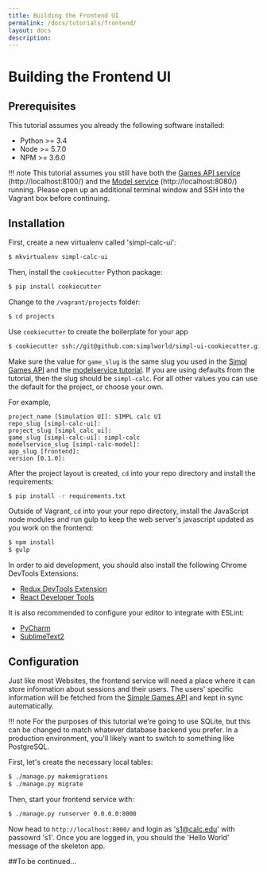 ```yaml
---
title: Building the Frontend UI
permalink: /docs/tutorials/frontend/
layout: docs
description:
---
```

# Building the Frontend UI

## Prerequisites

This tutorial assumes you already the following software installed:

* Python >= 3.4
* Node >= 5.7.0
* NPM >= 3.6.0

!!! note
    This tutorial assumes you still have both the [Games API service](./games-api.md) (http://localhost:8100/) and the [Model service](./games-api.md) (http://localhost:8080/) running.  Please open up an additional terminal window and SSH into the Vagrant box before continuing.

## Installation

First, create a new virtualenv called 'simpl-calc-ui':

```bash
$ mkvirtualenv simpl-calc-ui
```

Then, install the `cookiecutter` Python package:

```bash
$ pip install cookiecutter
```

Change to the `/vagrant/projects` folder:

```bash
$ cd projects
```

Use `cookiecutter` to create the boilerplate for your app

```bash
$ cookiecutter ssh://git@github.com:simplworld/simpl-ui-cookiecutter.git --checkout develop
```

Make sure the value for `game_slug` is the same slug you used in the [Simpl Games API](./games-api.md)
and the [modelservice tutorial](./games-api.md). If you are using defaults from the tutorial,
then the slug should be `simpl-calc`. For all other values you can use the default for the project, or choose your own.

For example,
```
project_name [Simulation UI]: SIMPL calc UI
repo_slug [simpl-calc-ui]:
project_slug [simpl_calc_ui]:
game_slug [simpl-calc-ui]: simpl-calc
modelservice_slug [simpl-calc-model]:
app_slug [frontend]:
version [0.1.0]:
```

After the project layout is created, `cd` into your repo directory and install the requirements:

```bash
$ pip install -r requirements.txt
```

Outside of Vagrant, `cd` into your your repo directory, install the JavaScript node modules and run gulp to keep the web server's javascript updated as you work on the frontend:

```bash
$ npm install
$ gulp
```

In order to aid development, you should also install the following Chrome DevTools Extensions:

* [Redux DevTools Extension](https://chrome.google.com/webstore/detail/redux-devtools/lmhkpmbekcpmknklioeibfkpmmfibljd)
* [React Developer Tools](https://chrome.google.com/webstore/detail/react-developer-tools/fmkadmapgofadopljbjfkapdkoienihi?hl=en)

It is also recommended to configure your editor to integrate with ESLint:

* [PyCharm](https://www.jetbrains.com/help/pycharm/2016.1/eslint.html)
* [SublimeText2](https://github.com/roadhump/SublimeLinter-eslint)

## Configuration

Just like most Websites, the frontend service will need a place where it can store information about sessions and their users. The users' specific information will be fetched from the [Simple Games API](./games-api.md) and kept in sync automatically.

!!! note
    For the purposes of this tutorial we're going to use SQLite, but this can be changed to match whatever database backend you prefer. In a production environment, you'll likely want to switch to something like PostgreSQL.

First, let's create the necessary local tables:

```bash
$ ./manage.py makemigrations
$ ./manage.py migrate
```

Then, start your frontend service with:

```bash
$ ./manage.py runserver 0.0.0.0:8000
```

Now head to `http://localhost:8000/` and login as 's1@calc.edu' with passowrd 's1'. Once you are logged in, you should the 'Hello World' message of the skeleton app.



##To be continued...
